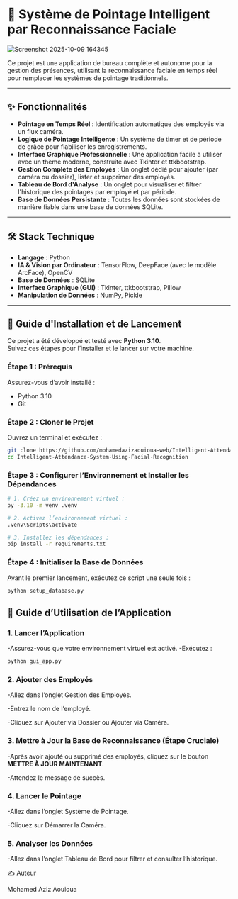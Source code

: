 # 🎯 Système de Pointage Intelligent par Reconnaissance Faciale

![Screenshot 2025-10-09 164345](https://github.com/user-attachments/assets/b9faa06e-7ea0-45f9-8023-8c5e5dd6195d)


Ce projet est une application de bureau complète et autonome pour la gestion des présences, utilisant la reconnaissance faciale en temps réel pour remplacer les systèmes de pointage traditionnels.

---

## ✨ Fonctionnalités

- **Pointage en Temps Réel** : Identification automatique des employés via un flux caméra.  
- **Logique de Pointage Intelligente** : Un système de timer et de période de grâce pour fiabiliser les enregistrements.  
- **Interface Graphique Professionnelle** : Une application facile à utiliser avec un thème moderne, construite avec Tkinter et ttkbootstrap.  
- **Gestion Complète des Employés** : Un onglet dédié pour ajouter (par caméra ou dossier), lister et supprimer des employés.  
- **Tableau de Bord d'Analyse** : Un onglet pour visualiser et filtrer l'historique des pointages par employé et par période.  
- **Base de Données Persistante** : Toutes les données sont stockées de manière fiable dans une base de données SQLite.  

---

## 🛠️ Stack Technique

- **Langage** : Python  
- **IA & Vision par Ordinateur** : TensorFlow, DeepFace (avec le modèle ArcFace), OpenCV  
- **Base de Données** : SQLite  
- **Interface Graphique (GUI)** : Tkinter, ttkbootstrap, Pillow  
- **Manipulation de Données** : NumPy, Pickle  

---

## 🚀 Guide d'Installation et de Lancement

Ce projet a été développé et testé avec **Python 3.10**.  
Suivez ces étapes pour l’installer et le lancer sur votre machine.

### Étape 1 : Prérequis

Assurez-vous d’avoir installé :

- Python 3.10  
- Git  

### Étape 2 : Cloner le Projet

Ouvrez un terminal et exécutez :

```bash
git clone https://github.com/mohamedazizaouioua-web/Intelligent-Attendance-System-Using-Facial-Recognition.git
cd Intelligent-Attendance-System-Using-Facial-Recognition
```

### Étape 3 : Configurer l’Environnement et Installer les Dépendances

```bash
# 1. Créez un environnement virtuel :
py -3.10 -m venv .venv

# 2. Activez l’environnement virtuel :
.venv\Scripts\activate

# 3. Installez les dépendances :
pip install -r requirements.txt
```

### Étape 4 : Initialiser la Base de Données 

Avant le premier lancement, exécutez ce script une seule fois :

```bash
python setup_database.py
```

## 📖 Guide d’Utilisation de l’Application 

### 1. Lancer l’Application

-Assurez-vous que votre environnement virtuel est activé.
-Exécutez :

```bash
python gui_app.py
```

### 2. Ajouter des Employés 

-Allez dans l’onglet Gestion des Employés.

-Entrez le nom de l’employé.

-Cliquez sur Ajouter via Dossier ou Ajouter via Caméra.

### 3. Mettre à Jour la Base de Reconnaissance (Étape Cruciale)

-Après avoir ajouté ou supprimé des employés, cliquez sur le bouton **METTRE À JOUR MAINTENANT**.

-Attendez le message de succès.

### 4. Lancer le Pointage 

-Allez dans l’onglet Système de Pointage.

-Cliquez sur Démarrer la Caméra.

### 5. Analyser les Données

-Allez dans l’onglet Tableau de Bord pour filtrer et consulter l’historique.

✍️ Auteur

Mohamed Aziz Aouioua
